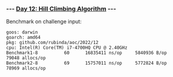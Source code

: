### --- [Day 12: Hill Climbing Algorithm](https://adventofcode.com/2022/day/12) ---

Benchmark on challenge input:

```
goos: darwin
goarch: amd64
pkg: github.com/rubinda/aoc/2022/12
cpu: Intel(R) Core(TM) i7-4700HQ CPU @ 2.40GHz
Benchmark1-8   	      60	  16835411 ns/op	 5840936 B/op	   79048 allocs/op
Benchmark2-8   	      69	  15757011 ns/op	 5772824 B/op	   78969 allocs/op
```

